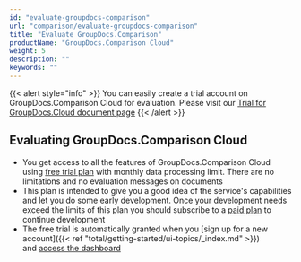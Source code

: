 ```yaml
---
id: "evaluate-groupdocs-comparison"
url: "comparison/evaluate-groupdocs-comparison"
title: "Evaluate GroupDocs.Comparison"
productName: "GroupDocs.Comparison Cloud"
weight: 5
description: ""
keywords: ""
---
```

{{< alert style="info" >}}
You can easily create a trial account on GroupDocs.Comparison Cloud for evaluation. Please visit our [Trial for GroupDocs.Cloud document page](https://purchase.groupdocs.cloud/trial)
{{< /alert >}}

## Evaluating GroupDocs.Comparison Cloud ##

* You get access to all the features of GroupDocs.Comparison Cloud using [free trial plan](https://purchase.groupdocs.cloud/trial) with monthly data processing limit. There are no limitations and no evaluation messages on documents
* This plan is intended to give you a good idea of the service's capabilities and let you do some early development. Once your development needs exceed the limits of this plan you should subscribe to a [paid plan](https://purchase.groupdocs.cloud/pricing) to continue development
* The free trial is automatically granted when you [sign up for a new account]({{< ref "total/getting-started/ui-topics/_index.md" >}}) and [access the dashboard](https://dashboard.groupdocs.cloud/)